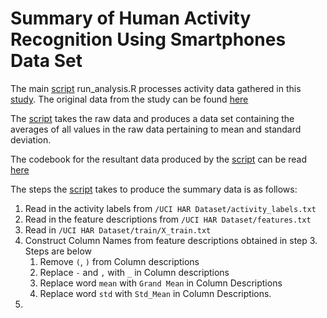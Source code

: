 # Summary of Human Activity Recognition Using Smartphones Data Set

The main [script](run_analysis.R) run_analysis.R processes activity data gathered in this [study](http://archive.ics.uci.edu/ml/datasets/Human+Activity+Recognition+Using+Smartphones). The original data from the study can be found [here](https://d396qusza40orc.cloudfront.net/getdata%2Fprojectfiles%2FUCI%20HAR%20Dataset.zip)

The [script](run_analysis.R) takes the raw data and produces a data set containing the averages of all values in the raw data pertaining to mean and standard deviation.

The codebook for the resultant data produced by the [script](run_analysis.R) can be read [here](Codebook.md)

The steps the [script](run_analysis.R) takes to produce the summary data is as follows:

1. Read in the activity labels from `/UCI HAR Dataset/activity_labels.txt`
2. Read in the feature descriptions from `/UCI HAR Dataset/features.txt`
3. Read in `/UCI HAR Dataset/train/X_train.txt` 
4. Construct Column Names from feature descriptions obtained in step 3. Steps are below
    1. Remove `(`, `)` from Column descriptions
    2. Replace `-` and `,` with `_` in Column descriptions
    3. Replace word `mean` with `Grand Mean` in Column Descriptions
    4. Replace word `std` with `Std_Mean` in Column Descriptions.
5. 



